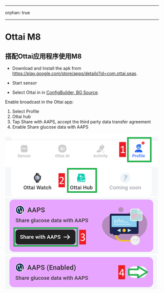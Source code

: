 - - -
orphan: true
- - -

# Ottai M8


## 搭配Ottai应用程序使用M8

-   Download and Install the apk from <https://play.google.com/store/apps/details?id=com.ottai.seas>.

-   Start sensor

- Select Ottai in in [ConfigBuilder, BG Source](#Config-Builder-bg-source).

Enable broadcast in the Ottai app:

1. Select Profile
2. Ottai hub
3. Tap Share with AAPS, accept the third party data transfer agreement
4. Enable Share glucose data with AAPS

![Ottai](../images/Ottai.png)

